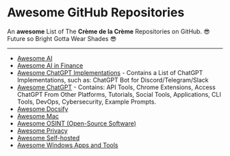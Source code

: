 # Awesome GitHub Repositories
An **awesome** List of The **Crème de la Crème** Repositories on GitHub.
:sunglasses:	Future so Bright Gotta Wear Shades :sunglasses:	

---

- [Awesome AI](https://github.com/lencx/awesome-ai)
- [Awesome AI in Finance](https://github.com/georgezouq/awesome-ai-in-finance)
- [Awesome ChatGPT Implementations](https://github.com/stars/acheong08/lists/awesome-chatgpt) - Contains a List of ChatGPT Implementations, such as: ChatGPT Bot for Discord/Telegram/Slack
- [Awesome ChatGPT](https://github.com/humanloop/awesome-chatgpt) - Contains: API Tools, Chrome Extensions, Access ChatGPT From Other Platforms, Tutorials, Social Tools, Applications, CLI Tools, DevOps, Cybersecurity, Example Prompts.
- [Awesome Docsify](https://github.com/docsifyjs/awesome-docsify)
- [Awesome Mac](https://github.com/jaywcjlove/awesome-mac)
- [Awesome OSINT (Open-Source Software)](https://github.com/jivoi/awesome-osint)
- [Awesome Privacy](https://github.com/pluja/awesome-privacy)
- [Awesome Self-hosted](https://github.com/awesome-selfhosted/awesome-selfhosted)
- [Awesome Windows Apps and Tools](https://github.com/Awesome-Windows/Awesome)
